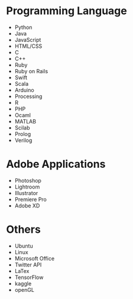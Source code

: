 # Programming Language
* Python
* Java
* JavaScript
* HTML/CSS
* C
* C++
* Ruby
* Ruby on Rails
* Swift
* Scala
* Arduino
* Processing
* R
* PHP
* Ocaml
* MATLAB
* Scilab
* Prolog
* Verilog


# Adobe Applications
* Photoshop
* Lightroom
* Illustrator
* Premiere Pro
* Adobe XD

# Others
* Ubuntu
* Linux
* Microsoft Office
* Twitter API
* LaTex
* TensorFlow
* kaggle 
* openGL

